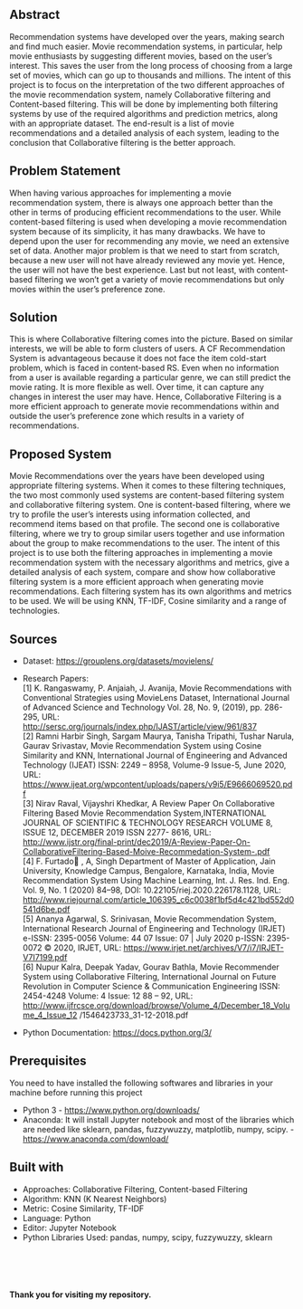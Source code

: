 ## Abstract
Recommendation systems have developed over the years, making search and find much
easier. Movie recommendation systems, in particular, help movie enthusiasts by suggesting
different movies, based on the user’s interest. This saves the user from the long process of
choosing from a large set of movies, which can go up to thousands and millions. The intent
of this project is to focus on the interpretation of the two different approaches of the movie
recommendation system, namely Collaborative filtering and Content-based filtering. This
will be done by implementing both filtering systems by use of the required algorithms and
prediction metrics, along with an appropriate dataset. The end-result is a list of movie
recommendations and a detailed analysis of each system, leading to the conclusion that
Collaborative filtering is the better approach. 

## Problem Statement
When having various approaches for implementing a movie recommendation system, there
is always one approach better than the other in terms of producing efficient
recommendations to the user.
While content-based filtering is used when developing a movie recommendation system
because of its simplicity, it has many drawbacks.
We have to depend upon the user for recommending any movie, we need an extensive set
of data.
Another major problem is that we need to start from scratch, because a new user will not
have already reviewed any movie yet. Hence, the user will not have the best experience.
Last but not least, with content-based filtering we won’t get a variety of movie
recommendations but only movies within the user’s preference zone.

## Solution
This is where Collaborative filtering comes into the picture. Based on similar interests, we
will be able to form clusters of users.
A CF Recommendation System is advantageous because it does not face the item cold-start
problem, which is faced in content-based RS. Even when no information from a user is
available regarding a particular genre, we can still predict the movie rating.
It is more flexible as well. Over time, it can capture any changes in interest the user may
have.
Hence, Collaborative Filtering is a more efficient approach to generate movie
recommendations within and outside the user’s preference zone which results in a variety
of recommendations.

## Proposed System
Movie Recommendations over the years have been developed using appropriate filtering
systems. When it comes to these filtering techniques, the two most commonly used systems
are content-based filtering system and collaborative filtering system.
One is content-based filtering, where we try to profile the user’s interests using
information collected, and recommend items based on that profile. The second one is
collaborative filtering, where we try to group similar users together and use information
about the group to make recommendations to the user.
The intent of this project is to use both the filtering approaches in implementing a movie
recommendation system with the necessary algorithms and metrics, give a detailed
analysis of each system, compare and show how collaborative filtering system is a more
efficient approach when generating movie recommendations. Each filtering system has
its own algorithms and metrics to be used. We will be using KNN, TF-IDF, Cosine
similarity and a range of technologies.

## Sources
* Dataset: https://grouplens.org/datasets/movielens/
* Research Papers: <br/>
[1] K. Rangaswamy, P. Anjaiah, J. Avanija, Movie Recommendations with Conventional
Strategies using MovieLens Dataset, International Journal of Advanced Science and
Technology Vol. 28, No. 9, (2019), pp. 286-295, URL: http://sersc.org/journals/index.php/IJAST/article/view/961/837 <br/>
[2] Ramni Harbir Singh, Sargam Maurya, Tanisha Tripathi, Tushar Narula, Gaurav
Srivastav, Movie Recommendation System using Cosine Similarity and KNN,
International Journal of Engineering and Advanced Technology (IJEAT) ISSN: 2249 –
8958, Volume-9 Issue-5, June 2020, URL: https://www.ijeat.org/wpcontent/uploads/papers/v9i5/E9666069520.pdf <br/>
[3] Nirav Raval, Vijayshri Khedkar, A Review Paper On Collaborative Filtering Based
Movie Recommendation System,INTERNATIONAL JOURNAL OF SCIENTIFIC &
TECHNOLOGY RESEARCH VOLUME 8, ISSUE 12, DECEMBER 2019 ISSN 2277-
8616, URL: http://www.ijstr.org/final-print/dec2019/A-Review-Paper-On-CollaborativeFiltering-Based-Moive-Recommedation-System-.pdf <br/>
[4] F. Furtado , A, Singh Department of Master of Application, Jain University,
Knowledge Campus, Bengalore, Karnataka, India, Movie Recommendation System
Using Machine Learning, Int. J. Res. Ind. Eng. Vol. 9, No. 1 (2020) 84–98, DOI:
10.22105/riej.2020.226178.1128, URL:
http://www.riejournal.com/article_106395_c6c0038f1bf5d4c421bd552d0541d6be.pdf <br/>
[5] Ananya Agarwal, S. Srinivasan, Movie Recommendation System, International
Research Journal of Engineering and Technology (IRJET) e-ISSN: 2395-0056 Volume: 
44
07 Issue: 07 | July 2020 p-ISSN: 2395-0072 © 2020, IRJET, URL:
https://www.irjet.net/archives/V7/i7/IRJET-V7I7199.pdf <br/>
[6] Nupur Kalra, Deepak Yadav, Gourav Bathla, Movie Recommender System using
Collaborative Filtering, International Journal on Future Revolution in Computer Science
& Communication Engineering ISSN: 2454-4248 Volume: 4 Issue: 12 88 – 92, URL:
http://www.ijfrcsce.org/download/browse/Volume_4/December_18_Volume_4_Issue_12
/1546423733_31-12-2018.pdf

* Python Documentation: https://docs.python.org/3/

## Prerequisites 
You need to have installed the following softwares and libraries in your machine before running this project
* Python 3 - https://www.python.org/downloads/
* Anaconda: It will install Jupyter notebook and most of the libraries which are needed like sklearn, pandas, fuzzywuzzy, matplotlib, numpy, scipy. - https://www.anaconda.com/download/

## Built with
* Approaches: Collaborative Filtering, Content-based Filtering
* Algorithm: KNN (K Nearest Neighbors)
* Metric: Cosine Similarity, TF-IDF
* Language: Python
* Editor: Jupyter Notebook
* Python Libraries Used: pandas, numpy, scipy, fuzzywuzzy, sklearn

<br/>
<br/>
<br/>

#### Thank you for visiting my repository.
 
